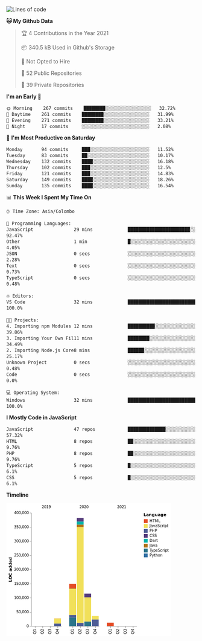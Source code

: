 
<!--START_SECTION:waka-->
![Lines of code](https://img.shields.io/badge/From%20Hello%20World%20I%27ve%20Written-726175%20lines%20of%20code-blue)

**🐱 My Github Data** 

> 🏆 4 Contributions in the Year 2021
 > 
> 📦 340.5 kB Used in Github's Storage 
 > 
> 🚫 Not Opted to Hire
 > 
> 📜 52 Public Repositories 
 > 
> 🔑 39 Private Repositories  
 > 
**I'm an Early 🐤** 

```text
🌞 Morning    267 commits    ████████░░░░░░░░░░░░░░░░░   32.72% 
🌆 Daytime    261 commits    ████████░░░░░░░░░░░░░░░░░   31.99% 
🌃 Evening    271 commits    ████████░░░░░░░░░░░░░░░░░   33.21% 
🌙 Night      17 commits     ░░░░░░░░░░░░░░░░░░░░░░░░░   2.08%

```
📅 **I'm Most Productive on Saturday** 

```text
Monday       94 commits     ███░░░░░░░░░░░░░░░░░░░░░░   11.52% 
Tuesday      83 commits     ██░░░░░░░░░░░░░░░░░░░░░░░   10.17% 
Wednesday    132 commits    ████░░░░░░░░░░░░░░░░░░░░░   16.18% 
Thursday     102 commits    ███░░░░░░░░░░░░░░░░░░░░░░   12.5% 
Friday       121 commits    ███░░░░░░░░░░░░░░░░░░░░░░   14.83% 
Saturday     149 commits    ████░░░░░░░░░░░░░░░░░░░░░   18.26% 
Sunday       135 commits    ████░░░░░░░░░░░░░░░░░░░░░   16.54%

```


📊 **This Week I Spent My Time On** 

```text
⌚︎ Time Zone: Asia/Colombo

💬 Programming Languages: 
JavaScript               29 mins             ███████████████████████░░   92.47% 
Other                    1 min               █░░░░░░░░░░░░░░░░░░░░░░░░   4.05% 
JSON                     0 secs              ░░░░░░░░░░░░░░░░░░░░░░░░░   2.28% 
Text                     0 secs              ░░░░░░░░░░░░░░░░░░░░░░░░░   0.73% 
TypeScript               0 secs              ░░░░░░░░░░░░░░░░░░░░░░░░░   0.48%

🔥 Editors: 
VS Code                  32 mins             █████████████████████████   100.0%

🐱‍💻 Projects: 
4. Importing npm Modules 12 mins             ██████████░░░░░░░░░░░░░░░   39.86% 
3. Importing Your Own Fil11 mins             ████████░░░░░░░░░░░░░░░░░   34.49% 
2. Importing Node.js Core8 mins              ██████░░░░░░░░░░░░░░░░░░░   25.17% 
Unknown Project          0 secs              ░░░░░░░░░░░░░░░░░░░░░░░░░   0.48% 
Code                     0 secs              ░░░░░░░░░░░░░░░░░░░░░░░░░   0.0%

💻 Operating System: 
Windows                  32 mins             █████████████████████████   100.0%

```

**I Mostly Code in JavaScript** 

```text
JavaScript               47 repos            ██████████████░░░░░░░░░░░   57.32% 
HTML                     8 repos             ██░░░░░░░░░░░░░░░░░░░░░░░   9.76% 
PHP                      8 repos             ██░░░░░░░░░░░░░░░░░░░░░░░   9.76% 
TypeScript               5 repos             █░░░░░░░░░░░░░░░░░░░░░░░░   6.1% 
CSS                      5 repos             █░░░░░░░░░░░░░░░░░░░░░░░░   6.1%

```


**Timeline**

![Chart not found](https://raw.githubusercontent.com/ccweerasinghe1994/ccweerasinghe1994/master/charts/bar_graph.png) 


<!--END_SECTION:waka-->
